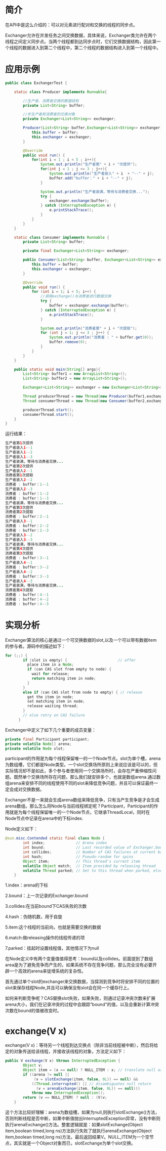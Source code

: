 # 简介
在API中是这么介绍的：可以对元素进行配对和交换的线程的同步点。

Exchanger允许在并发任务之间交换数据，具体来说，Exchanger类允许在两个线程之间定义同步点。当两个线程都到达同步点时，它们交换数据结构，因此第一个线程的数据进入到第二个线程中，第二个线程的数据结构进入到第一个线程中。

# 应用示例
```java
public class ExchangerTest {

    static class Producer implements Runnable{

        //生产者、消费者交换的数据结构
        private List<String> buffer;

        //步生产者和消费者的交换对象
        private Exchanger<List<String>> exchanger;

        Producer(List<String> buffer,Exchanger<List<String>> exchanger){
            this.buffer = buffer;
            this.exchanger = exchanger;
        }

        @Override
        public void run() {
            for(int i = 1 ; i < 5 ; i++){
                System.out.println("生产者第" + i + "次提供");
                for(int j = 1 ; j <= 3 ; j++){
                    System.out.println("生产者装入" + i  + "--" + j);
                    buffer.add("buffer：" + i + "--" + j);
                }

                System.out.println("生产者装满，等待与消费者交换...");
                try {
                    exchanger.exchange(buffer);
                } catch (InterruptedException e) {
                    e.printStackTrace();
                }
            }
        }
    }

    static class Consumer implements Runnable {
        private List<String> buffer;

        private final Exchanger<List<String>> exchanger;

        public Consumer(List<String> buffer, Exchanger<List<String>> exchanger) {
            this.buffer = buffer;
            this.exchanger = exchanger;
        }

        @Override
        public void run() {
            for (int i = 1; i < 5; i++) {
                //调用exchange()与消费者进行数据交换
                try {
                    buffer = exchanger.exchange(buffer);
                } catch (InterruptedException e) {
                    e.printStackTrace();
                }

                System.out.println("消费者第" + i + "次提取");
                for (int j = 1; j <= 3 ; j++) {
                    System.out.println("消费者 : " + buffer.get(0));
                    buffer.remove(0);
                }
            }
        }
    }

    public static void main(String[] args){
        List<String> buffer1 = new ArrayList<String>();
        List<String> buffer2 = new ArrayList<String>();

        Exchanger<List<String>> exchanger = new Exchanger<List<String>>();

        Thread producerThread = new Thread(new Producer(buffer1,exchanger));
        Thread consumerThread = new Thread(new Consumer(buffer2,exchanger));

        producerThread.start();
        consumerThread.start();
    }
}
```
运行结果：
```java
生产者第1次提供
生产者装入1--1
生产者装入1--2
生产者装入1--3
生产者装满，等待与消费者交换...
生产者第2次提供
生产者装入2--1
消费者第1次提取
生产者装入2--2
消费者 : buffer：1--1
生产者装入2--3
消费者 : buffer：1--2
消费者 : buffer：1--3
生产者装满，等待与消费者交换...
生产者第3次提供
消费者第2次提取
消费者 : buffer：2--1
生产者装入3--1
消费者 : buffer：2--2
消费者 : buffer：2--3
生产者装入3--2
生产者装入3--3
生产者装满，等待与消费者交换...
生产者第4次提供
消费者第3次提取
消费者 : buffer：3--1
生产者装入4--1
消费者 : buffer：3--2
生产者装入4--2
消费者 : buffer：3--3
生产者装入4--3
生产者装满，等待与消费者交换...
消费者第4次提取
消费者 : buffer：4--1
消费者 : buffer：4--2
消费者 : buffer：4--3
```

# 实现分析
Exchanger算法的核心是通过一个可交换数据的slot,以及一个可以带有数据item的参与者。源码中的描述如下：
```java
for (;;) {
        if (slot is empty) {                       // offer
          place item in a Node;
          if (can CAS slot from empty to node) {
            wait for release;
            return matching item in node;
          }
        }
        else if (can CAS slot from node to empty) { // release
          get the item in node;
          set matching item in node;
          release waiting thread;
        }
        // else retry on CAS failure
      }
```
Exchanger中定义了如下几个重要的成员变量：
```java
private final Participant participant;
private volatile Node[] arena;
private volatile Node slot;
```
participant的作用是为每个线程保留唯一的一个Node节点。slot为单个槽，arena为数组槽，它们都是Node类型。一个slot交换场所原则上来说应该是可以的，但实际情况却不是如此，多个参与者使用同一个交换场所时，会存在严重伸缩性问题。既然单个交换场所存在问题，那么我们就安排多个，也就是数组arena.通过数组arena来安排不同的线程使用不同的slot来降低竞争问题，并且可以保证最终一定会成对交换数据。

Exchanger不是一来就会生成arena数组来降低竞争，只有当产生竞争是才会生成arena数组。那么怎么将Node与当前线程绑定呢？Participant，Participant的作用就是为每个线程保留唯一的一个Node节点，它继承ThreadLocal，同时在Node节点中记录在arena中的下标index.

Node定义如下：
```java
@sun.misc.Contended static final class Node {
        int index;              // Arena index
        int bound;              // Last recorded value of Exchanger.bound
        int collides;           // Number of CAS failures at current bound
        int hash;               // Pseudo-random for spins
        Object item;            // This thread's current item
        volatile Object match;  // Item provided by releasing thread
        volatile Thread parked; // Set to this thread when parked, else null
    }
```
1.index：arena的下标

2.bound：上一次记录的Exchanger.bound

3.collides:在当前bound下CAS失败的次数

4.hash：伪随机数，用于自旋

5.item:这个线程的当前向，也就是需要交换的数据

6.match:做releasing操作的线程传递的项

7.parked：挂起时设置线程值，其他情况下为null

在Node定义中有两个变量值值得思考：bound以及collides。前面提到了数组area是为了避免竞争而产生的，如果系统不存在竞争问题，那么完全没有必要开辟一个高效的arena来徒增系统的复杂性。

首先通过单个slot的exchanger来交换数据，当探测到竞争时将安排不同的位置的slot来保存线程Node,并且可以确保没有slot会在同一个缓存行上。

如何来判断竞争呢？CAS替换slot失败，如果失败，则通过记录冲突次数来扩展arena大小，我们在记录冲突的过程中会跟踪“bound"的值，以及会重新计算冲突次数在bound的值被改变时。

# exchange(V x)
exchange(V x)：等待另一个线程到达交换点（除非当前线程被中断），然后将给定的对象传送给该线程，并接收该线程的对象，方法定义如下：
```java
public V exchange(V x) throws InterruptedException {
        Object v;
        Object item = (x == null) ? NULL_ITEM : x; // translate null args
        if ((arena != null ||
             (v = slotExchange(item, false, 0L)) == null) &&
            ((Thread.interrupted() || // disambiguates null return
              (v = arenaExchange(item, false, 0L)) == null)))
            throw new InterruptedException();
        return (v == NULL_ITEM) ? null : (V)v;
    }
```
这个方法比较好理解：arena为数组槽，如果为null,则执行slotExchange()方法，否则判断线程是否中断，如果中断值抛出InterruptedException异常，没有中断则执行arenaExchange()方法。整套逻辑就是：如果slotExchange(Object item,boolean timed,long ns)方法执行失败了就执行arenaExchange(Object item,boolean timed,long ns)方法，最后返回结果V。NULL_ITEM为一个空节点，其实就是一个Object对象而已，slotExchange为单个slot交换。

